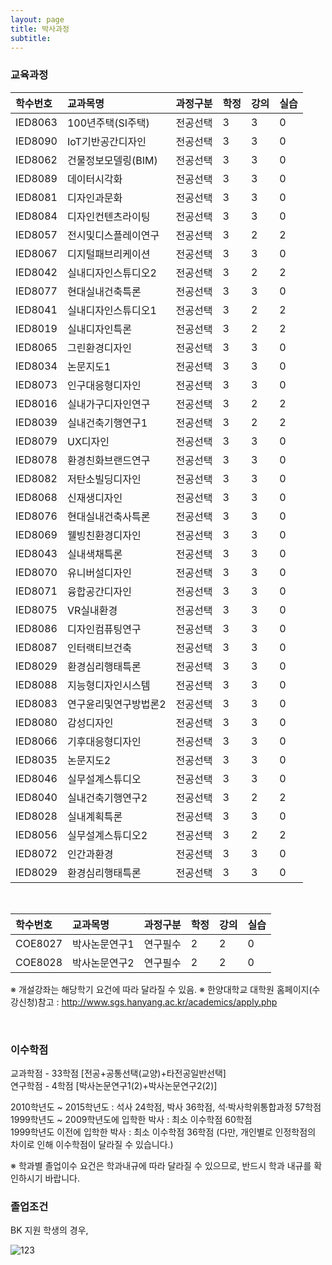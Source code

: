 ```yaml
---
layout: page
title: 박사과정
subtitle:
---
```


### 교육과정

| 학수번호 | 교과목명 | 과정구분 | 학정 | 강의 | 실습 |
| :------ |:--- | :--- | :------ |:--- | :--- |
| IED8063 | 100년주택(SI주택) | 전공선택 | 3 | 3 | 0 |
| IED8090 | IoT기반공간디자인 | 전공선택 | 3 | 3 | 0 |
| IED8062 | 건물정보모델링(BIM) | 전공선택 | 3 | 3 | 0 |
| IED8089 | 데이터시각화 | 전공선택 | 3 | 3 | 0 |
| IED8081	| 디자인과문화 | 전공선택 | 3 | 3 | 0 |
| IED8084 | 디자인컨텐츠라이팅 | 전공선택 | 3 | 3 | 0 |
| IED8057 | 전시및디스플레이연구 | 전공선택 | 3 | 2 | 2 |
| IED8067 | 디지털패브리케이션 | 전공선택 | 3 | 3 | 0 |
| IED8042 | 실내디자인스튜디오2 | 전공선택 | 3 | 2 | 2 |
| IED8077 | 현대실내건축특론	 | 전공선택 | 3 | 3 | 0 |
| IED8041 | 실내디자인스튜디오1	 | 전공선택 | 3 | 2 | 2 |
| IED8019 | 실내디자인특론 | 전공선택 | 3 | 2 | 2 |
| IED8065 | 그린환경디자인	  | 전공선택 | 3 | 3 | 0 |
| IED8034 | 논문지도1	 | 전공선택 | 3 | 3 | 0 |
| IED8073 | 인구대응형디자인 | 전공선택 | 3 | 3 | 0 |
| IED8016 | 실내가구디자인연구 | 전공선택 | 3 | 2 | 2 |
| IED8039 | 실내건축기행연구1	 | 전공선택 | 3 | 2 | 2 |
| IED8079 | UX디자인 | 전공선택 | 3 | 3 | 0 |
| IED8078 | 환경친화브랜드연구 | 전공선택 | 3 | 3 | 0 |
| IED8082 | 저탄소빌딩디자인 | 전공선택 | 3 | 3 | 0 |
| IED8068 | 신재생디자인	 | 전공선택 | 3 | 3 | 0 |
| IED8076 | 현대실내건축사특론 | 전공선택 | 3 | 3 | 0 |
| IED8069 | 웰빙친환경디자인 | 전공선택 | 3 | 3 | 0 |
| IED8043	| 실내색채특론 | 전공선택 | 3 | 3 | 0 |
| IED8070 | 유니버설디자인 | 전공선택 | 3 | 3 | 0 |
| IED8071 | 융합공간디자인 | 전공선택 | 3 | 3 | 0 |
| IED8075 | VR실내환경 | 전공선택 | 3 | 3 | 0 |
| IED8086 | 디자인컴퓨팅연구 | 전공선택 | 3 | 3 | 0 |
| IED8087 | 인터랙티브건축 | 전공선택 | 3 | 3 | 0 |
| IED8029 | 환경심리행태특론	| 전공선택 | 3 | 3 | 0 |
| IED8088 | 지능형디자인시스템 | 전공선택 | 3 | 3 | 0 |
| IED8083 | 연구윤리및연구방법론2 | 전공선택 | 3 | 3 | 0 |
| IED8080 | 감성디자인	| 전공선택 | 3 | 3 | 0 |
| IED8066 | 기후대응형디자인 | 전공선택 | 3 | 3 | 0 |
| IED8035 | 논문지도2 | 전공선택 | 3 | 3 | 0 |
| IED8046 | 실무설계스튜디오 | 전공선택 | 3 | 3 | 0 |
| IED8040 | 실내건축기행연구2 | 전공선택 | 3 | 2 | 2 |
| IED8028 | 실내계획특론 | 전공선택 | 3 | 3 | 0 |
| IED8056 | 실무설계스튜디오2 | 전공선택 | 3 | 2 | 2|
| IED8072 | 인간과환경 | 전공선택 | 3 | 3 | 0 |
| IED8029 | 환경심리행태특론 | 전공선택 | 3 | 3 | 0 |

<br>

| 학수번호 | 교과목명 | 과정구분 | 학정 | 강의 | 실습 |
| :------ |:--- | :--- | :------ |:--- | :--- |
| COE8027 | 박사논문연구1 | 연구필수 | 2 | 2 | 0 |
| COE8028 | 박사논문연구2 | 연구필수 | 2 | 2 | 0 |

※ 개설강좌는 해당학기 요건에 따라 달라질 수 있음.
※ 한양대학교 대학원 홈페이지(수강신청)참고 : http://www.sgs.hanyang.ac.kr/academics/apply.php

<br>

### 이수학점

교과학점 - 33학점 [전공+공통선택(교양)+타전공일반선택]<br>
연구학점 - 4학점 [박사논문연구1(2)+박사논문연구2(2)]<br>

2010학년도 ~ 2015학년도 : 석사 24학점, 박사 36학점, 석·박사학위통합과정 57학점<br>
1999학년도 ~ 2009학년도에 입학한 박사 : 최소 이수학점 60학점<br>
1999학년도 이전에 입학한 박사 : 최소 이수학점 36학점 (다만, 개인별로 인정학점의 차이로 인해 이수학점이 달라질 수 있습니다.)<br>

※ 학과별 졸업이수 요건은 학과내규에 따라 달라질 수 있으므로, 반드시 학과 내규를 확인하시기 바랍니다.<br>



### 졸업조건
BK 지원 학생의 경우,<br>

![123](https://user-images.githubusercontent.com/81661353/113099738-6af07e80-9235-11eb-8925-de9da8943157.png)

